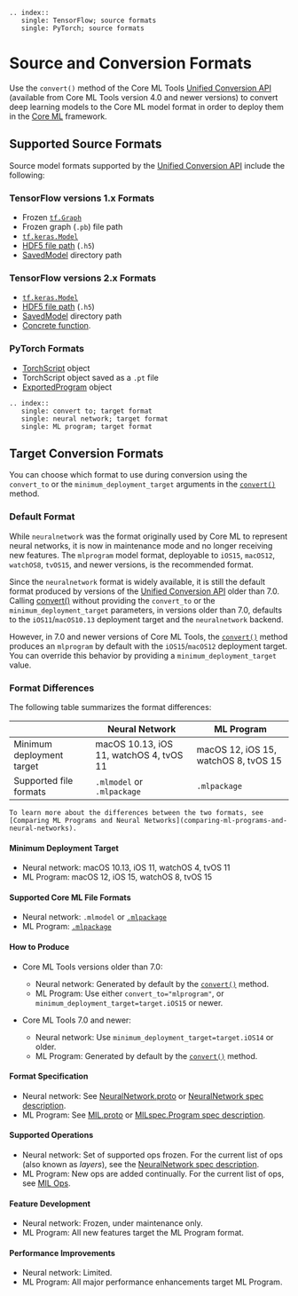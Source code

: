 ```{eval-rst}
.. index:: 
   single: TensorFlow; source formats
   single: PyTorch; source formats
```


# Source and Conversion Formats

Use the `convert()` method of the Core ML Tools [Unified Conversion API](https://apple.github.io/coremltools/index.html) (available from Core ML Tools version 4.0 and newer versions) to convert deep learning models to the Core ML model format in order to deploy them in the [Core ML](https://developer.apple.com/documentation/coreml) framework. 


## Supported Source Formats

Source model formats supported by the [Unified Conversion API](unified-conversion-api) include the following:

### TensorFlow versions 1.x Formats

- Frozen [`tf.Graph`](https://www.tensorflow.org/api_docs/python/tf/Graph)
- Frozen graph (`.pb`) file path
- [`tf.keras.Model`](https://www.tensorflow.org/api_docs/python/tf/keras)
- [HDF5 file path](https://keras.io/api/models/model_saving_apis/) (`.h5`)
- [SavedModel](https://www.tensorflow.org/guide/saved_model) directory path

### TensorFlow versions 2.x Formats

- [`tf.keras.Model`](https://www.tensorflow.org/api_docs/python/tf/keras)
- [HDF5 file path](https://keras.io/api/models/model_saving_apis/) (`.h5`)
- [SavedModel](https://www.tensorflow.org/guide/saved_model) directory path
- [Concrete function](https://www.tensorflow.org/guide/concrete_function).

### PyTorch Formats

- [TorchScript](https://pytorch.org/docs/stable/jit.html) object
- TorchScript object saved as a `.pt` file
- [ExportedProgram](https://pytorch.org/docs/stable/export.html) object

```{eval-rst}
.. index:: 
   single: convert to; target format
   single: neural network; target format
   single: ML program; target format
```

## Target Conversion Formats

You can choose which format to use during conversion using the `convert_to` or the `minimum_deployment_target` arguments in the [`convert()`](https://apple.github.io/coremltools/source/coremltools.converters.convert.html#module-coremltools.converters._converters_entry) method.

### Default Format

While `neuralnetwork` was the format originally used by Core ML to represent neural networks, it is now in maintenance mode and no longer receiving new features. The `mlprogram` model format, deployable to `iOS15`, `macOS12`, `watchOS8`, `tvOS15`, and newer versions, is the recommended format. 

Since the `neuralnetwork` format is widely available, it is still the default format produced by versions of the [Unified Conversion API](unified-conversion-api) older than 7.0. Calling [convert()](https://apple.github.io/coremltools/source/coremltools.converters.convert.html#coremltools.converters._converters_entry.convert) without providing the `convert_to` or the `minimum_deployment_target` parameters, in versions older than 7.0, defaults to the `iOS11`/`macOS10.13` deployment target and the `neuralnetwork` backend.

However, in 7.0 and newer versions of Core ML Tools, the [`convert()`](https://apple.github.io/coremltools/source/coremltools.converters.convert.html#module-coremltools.converters._converters_entry) method produces an `mlprogram` by default with the `iOS15`/`macOS12` deployment target. You can override this behavior by providing a `minimum_deployment_target` value.

### Format Differences

The following table summarizes the format differences:

|   | Neural Network | ML Program |
| ----------- | ----------- | ----------- |
| Minimum deployment target | macOS 10.13, iOS 11, watchOS 4, tvOS 11 | macOS 12, iOS 15, watchOS 8, tvOS 15 |
| Supported file formats | `.mlmodel` or `.mlpackage` | `.mlpackage` |

```{note}
To learn more about the differences between the two formats, see [Comparing ML Programs and Neural Networks](comparing-ml-programs-and-neural-networks).
```

#### Minimum Deployment Target

- Neural network: macOS 10.13, iOS 11, watchOS 4, tvOS 11
- ML Program: macOS 12, iOS 15, watchOS 8, tvOS 15

#### Supported Core ML File Formats

- Neural network: `.mlmodel` or [`.mlpackage`](convert-to-ml-program.md#save-ml-programs-as-model-packages)
- ML Program: [`.mlpackage`](convert-to-ml-program.md#save-ml-programs-as-model-packages)

#### How to Produce

- Core ML Tools versions older than 7.0:
	- Neural network: Generated by default by the [`convert()`](https://apple.github.io/coremltools/source/coremltools.converters.convert.html#module-coremltools.converters._converters_entry) method.
	- ML Program: Use either `convert_to="mlprogram"`, or `minimum_deployment_target=target.iOS15` or newer. 

- Core ML Tools 7.0 and newer:
	- Neural network: Use `minimum_deployment_target=target.iOS14` or older.
	- ML Program: Generated by default by the [`convert()`](https://apple.github.io/coremltools/source/coremltools.converters.convert.html#module-coremltools.converters._converters_entry) method.

#### Format Specification

- Neural network: See [NeuralNetwork.proto](https://github.com/apple/coremltools/blob/main/mlmodel/format/NeuralNetwork.proto) or [NeuralNetwork spec description](https://apple.github.io/coremltools/mlmodel/Format/NeuralNetwork.html).
- ML Program: See [MIL.proto](https://github.com/apple/coremltools/blob/main/mlmodel/format/MIL.proto) or [MILspec.Program spec description](https://apple.github.io/coremltools/mlmodel/Format/MIL.html).

#### Supported Operations

- Neural network: Set of supported ops frozen. For the current list of ops (also known as _layers_), see the [NeuralNetwork spec description](https://apple.github.io/coremltools/mlmodel/Format/NeuralNetwork.html).
- ML Program: New ops are added continually. For the current list of ops, see [MIL Ops](https://apple.github.io/coremltools/source/coremltools.converters.mil.mil.ops.defs.html).

#### Feature Development

- Neural network: Frozen, under maintenance only.
- ML Program: All new features target the ML Program format.

#### Performance Improvements

- Neural network: Limited.
- ML Program: All major performance enhancements target ML Program.



